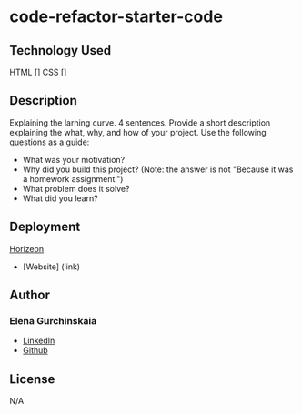 # code-refactor-starter-code

## Technology Used 


HTML [<!--https://developer.mozilla.org/en-US/docs/Web/HTML-->]
CSS [<!--https://developer.mozilla.org/en-US/docs/Web/CSS>]
Git [<!--https://git-scm.com-->]

## Description


Explaining the larning curve. 4 sentences.
Provide a short description explaining the what, why, and how of your project. Use the following questions as a guide:

- What was your motivation?
- Why did you build this project? (Note: the answer is not "Because it was a homework assignment.")
- What problem does it solve?
- What did you learn?

## Deployment 

[Horizeon](https://www.linkedin.com/in/dchicchon/)


* [Website] (link)

## Author 

### Elena Gurchinskaia


* [LinkedIn](https://youtu.be/bHX54GCrDB4)
* [Github](https://youtu.be/bHX54GCrDB4)

## License

N/A
